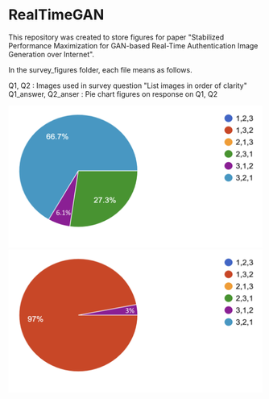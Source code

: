 # RealTimeGAN
This repository was created to store figures for paper "Stabilized Performance Maximization for GAN-based Real-Time Authentication Image Generation over Internet". 

In the survey_figures folder, each file means as follows.

Q1, Q2 : Images used in survey question "List images in order of clarity"
Q1_answer, Q2_anser : Pie chart figures on response on Q1, Q2

![alt text](https://github.com/JDragonFire/RealTimeGAN/blob/main/survey_figures/Q1_answer.png?raw=true)
![alt text](https://github.com/JDragonFire/RealTimeGAN/blob/main/survey_figures/Q2_answer.png?raw=true)
